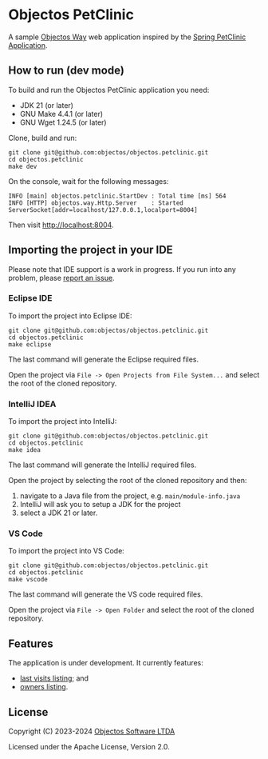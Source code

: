 # Objectos PetClinic

A sample [Objectos Way](https://github.com/objectos/objectos.way) web application
inspired by the [Spring PetClinic Application](https://github.com/spring-projects/spring-petclinic).

## How to run (dev mode)

To build and run the Objectos PetClinic application you need:

- JDK 21 (or later)
- GNU Make 4.4.1 (or later)
- GNU Wget 1.24.5 (or later)

Clone, build and run:

```shell
git clone git@github.com:objectos/objectos.petclinic.git
cd objectos.petclinic
make dev
```

On the console, wait for the following messages:

```
INFO [main] objectos.petclinic.StartDev : Total time [ms] 564
INFO [HTTP] objectos.way.Http.Server    : Started ServerSocket[addr=localhost/127.0.0.1,localport=8004]
```

Then visit [http://localhost:8004](http://localhost:8004).

## Importing the project in your IDE

Please note that IDE support is a work in progress.
If you run into any problem, please [report an issue](https://github.com/objectos/objectos.petclinic/issues).

### Eclipse IDE

To import the project into Eclipse IDE:

```shell
git clone git@github.com:objectos/objectos.petclinic.git
cd objectos.petclinic
make eclipse
```

The last command will generate the Eclipse required files.

Open the project via `File -> Open Projects from File System...` and select the root of the cloned repository.

### IntelliJ IDEA

To import the project into IntelliJ:

```shell
git clone git@github.com:objectos/objectos.petclinic.git
cd objectos.petclinic
make idea
```

The last command will generate the IntelliJ required files.

Open the project by selecting the root of the cloned repository and then:

1. navigate to a Java file from the project, e.g. `main/module-info.java`
1. IntelliJ will ask you to setup a JDK for the project
1. select a JDK 21 or later.

### VS Code

To import the project into VS Code:

```shell
git clone git@github.com:objectos/objectos.petclinic.git
cd objectos.petclinic
make vscode
```

The last command will generate the VS code required files.

Open the project via `File -> Open Folder` and select the root of the cloned repository. 

## Features

The application is under development. It currently features:

- [last visits listing](https://github.com/objectos/objectos.petclinic/blob/main/main/objectos/petclinic/site/SiteWelcome.java); and
- [owners listing](https://github.com/objectos/objectos.petclinic/blob/main/main/objectos/petclinic/site/Owners.java).

## License

Copyright (C) 2023-2024 [Objectos Software LTDA](https://www.objectos.com.br)

Licensed under the Apache License, Version 2.0.
